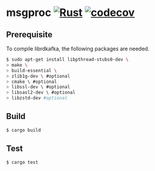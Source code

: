 # msgproc [![Rust](https://github.com/shorii/msgproc/actions/workflows/rust.yml/badge.svg?branch=main)](https://github.com/shorii/msgproc/actions/workflows/rust.yml) [![codecov](https://codecov.io/gh/shorii/msgproc/branch/main/graph/badge.svg?token=GE538GMH70)](https://codecov.io/gh/shorii/msgproc)

## Prerequisite

To compile librdkafka, the following packages are needed.

```sh
$ sudo apt-get install libpthread-stubs0-dev \
> make \
> build-essential \
> zlib1g-dev \ #optional
> cmake \ #optional
> libssl-dev \ #optional
> libsasl2-dev \ #optional
> libzstd-dev #optional
```

## Build

```sh
$ cargo build
```

## Test

```sh
$ cargo test
```
